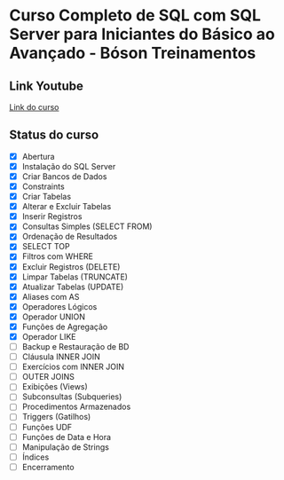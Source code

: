 # Curso Completo de SQL com SQL Server para Iniciantes do Básico ao Avançado - Bóson Treinamentos

## Link Youtube

<a href="https://www.youtube.com/watch?v=KOhd3R5kLks" target="_blank">Link do curso</a>

## Status do curso

- [x] Abertura
- [x] Instalação do SQL Server
- [x] Criar Bancos de Dados
- [x] Constraints
- [x] Criar Tabelas
- [x] Alterar e Excluir Tabelas
- [x] Inserir Registros
- [x] Consultas Simples (SELECT FROM)
- [x] Ordenação de Resultados
- [x] SELECT TOP
- [x] Filtros com WHERE
- [x] Excluir Registros (DELETE)
- [x] Limpar Tabelas (TRUNCATE)
- [x] Atualizar Tabelas (UPDATE)
- [x] Aliases com AS
- [x] Operadores Lógicos
- [x] Operador UNION
- [x] Funções de Agregação
- [x] Operador LIKE
- [ ] Backup e Restauração de BD
- [ ] Cláusula INNER JOIN
- [ ] Exercícios com INNER JOIN
- [ ] OUTER JOINS
- [ ] Exibições (Views)
- [ ] Subconsultas (Subqueries)
- [ ] Procedimentos Armazenados
- [ ] Triggers (Gatilhos)
- [ ] Funções UDF
- [ ] Funções de Data e Hora
- [ ] Manipulação de Strings
- [ ] Índices
- [ ] Encerramento